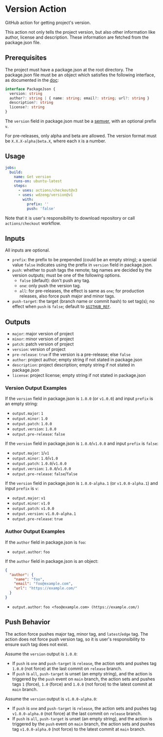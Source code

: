 # Version Action

GitHub action for getting project's version.

This action not only tells the project version, but also other information like author, license and
description. These information are fetched from the package.json file.

## Prerequisites

The project must have a package.json at the root directory. The package.json file must be an object
which satisfies the following interface, as documented in the
[doc](https://docs.npmjs.com/cli/v9/configuring-npm/package-json#license):

```ts
interface PackageJson {
  version: string
  author?: string | { name: string; email?: string; url?: string }
  description?: string
  license?: string
}
```

The `version` field in package.json must be a [semver](https://semver.org/), with an optional prefix
`v`.

For pre-releases, only alpha and beta are allowed. The version format must be `X.X.X-alpha|beta.X`,
where each `X` is a number.

## Usage

```yml
jobs:
  build:
    name: Get version
    runs-on: ubuntu-latest
    steps:
      - uses: actions/checkout@v3
      - uses: wdzeng/version@v1
        with:
          prefix: ''
          push: 'false'
```

Note that it is user's responsibility to download repository or call `actions/checkout` workflow.

## Inputs

All inputs are optional.

- `prefix`: the prefix to be prepended (could be an empty string); a special value `false` indicates
  using the prefix in `version` field in package.json.
- `push`: whether to push tags the remote; tag names are decided by the version outputs; must be one
  of the following options.
  - `false` (default): don't push any tag.
  - `one`: only push the version tag.
  - `all`: for pre-releases, the effect is same as `one`; for production releases, also
    force push major and minor tags.
- `push-target`: the target (branch name or commit hash) to set tag(s); no effect when `push` is
  `false`; default to [`$GITHUB_REF`](https://docs.github.com/en/actions/learn-github-actions/variables#default-environment-variables).

## Outputs

- `major`: major version of project
- `minor`: minor version of project
- `patch`: patch version of project
- `version`: version of project
- `pre-release`: `true` if the version is a pre-release; else `false`
- `author`: project author; empty string if not stated in package.json
- `description`: project description; empty string if not stated in package.json
- `license`: project license; empty string if not stated in package.json

### Version Output Examples

If the `version` field in package.json is `1.0.0` (or `v1.0.0`) and input `prefix` is an empty
string:

- `output.major`: `1`
- `output.minor`: `1.0`
- `output.patch`: `1.0.0`
- `output.version`: `1.0.0`
- `output.pre-release`: `false`

If the `version` field in package.json is `1.0.0`/`v1.0.0` and input `prefix` is `false`:

- `output.major`: `1`/`v1`
- `output.minor`: `1.0`/`v1.0`
- `output.patch`: `1.0.0`/`v1.0.0`
- `output.version`: `1.0.0`/`v1.0.0`
- `output.pre-release`: `false`/`false`

If the `version` field in package.json is `1.0.0-alpha.1` (or `v1.0.0-alpha.1`) and input `prefix`
is `v`:

- `output.major`: `v1`
- `output.minor`: `v1.0`
- `output.patch`: `v1.0.0`
- `output.version`: `v1.0.0-alpha.1`
- `output.pre-release`: `true`

### Author Output Examples

If the `author` field in package.json is `foo`:

- `output.author`: `foo`

If the `author` field in package.json is an object:

```json
{
  "author": {
    "name": "foo",
    "email": "foo@example.com",
    "url": "https://example.com/"
  }
}
```

- `output.author`: `foo <foo@example.com> (https://example.com/)`

## Push Behavior

The action force pushes major tag, minor tag, and `latest`/`edge` tag. The action does not force
push version tag, so it is user's responsibility to ensure such tag does not exist.

Assume the `version` output is `1.0.0`:

- If `push` is `one` and `push-target` is `release`, the action sets and pushes tag `1.0.0` (not
  force) at the last commit on `release` branch.
- If `push` is `all`, `push-target` is unset (an empty string), and the action is triggered by the
  `push` event on `main` branch, the action sets and pushes tags `1` (force), `1.0` (force) and
  `1.0.0` (not force) to the latest commit at `main` branch.

Assume the `version` output is `v1.0.0-alpha.0`:

- If `push` is `one` and `push-target` is `release`, the action sets and pushes tag `v1.0.0-alpha.0`
  (not force) at the last commit on `release` branch.
- If `push` is `all`, `push-target` is unset (an empty string), and the action is triggered by the
  `push` event on `main` branch, the action sets and pushes tag `v1.0.0-alpha.0` (not force) to the
  latest commit at `main` branch.
